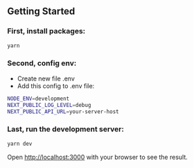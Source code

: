 ## Getting Started

### First, install packages:

```bash
yarn
```

### Second, config env:

- Create new file .env
- Add this config to .env file:

```bash
NODE_ENV=development
NEXT_PUBLIC_LOG_LEVEL=debug
NEXT_PUBLIC_API_URL=your-server-host
```

### Last, run the development server:

```bash
yarn dev
```

Open [http://localhost:3000](http://localhost:3000) with your browser to see the result.
